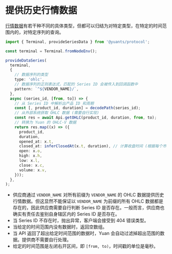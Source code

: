 # 提供历史行情数据

[行情数据](../basics/what-is-market-data)有若干种不同的具体类型，但都可以归结为对特定类型，在特定的时间范围内的，对特定序列的查询。

```ts
import { Terminal, provideSeriesData } from '@yuants/protocol';

const terminal = Terminal.fromNodeEnv();

provideDataSeries(
  terminal,
  {
    // 数据序列的类型
    type: 'ohlc',
    // 数据序列的正则表达式，匹配的 Series ID 会被传入到回调函数中
    pattern: `^${VENDOR_NAME}/`,
  },
  async (series_id, [from, to]) => {
    // 从 Series ID 中解析出产品 ID 和周期
    const [, product_id, duration] = decodePath(series_id);
    // 从外部系统获取 OHLC 数据 (需要自行实现)
    const res = await Api.getOHLC(product_id, duration, from, to);
    // 转换为 Yuan 的 OHLC-V 数据
    return res.map((x) => ({
      product_id,
      duration,
      opened_at: x.t,
      closed_at: inferClosedAt(x.t, duration), // 计算收盘时间 (根据每个市场的规则灵活处理)
      open: x.o,
      high: x.h,
      low: x.l,
      close: x.c,
      volume: x.v,
    }));
  },
);
```

- 供应商通过 `VENDOR_NAME` 对所有前缀为 `VENDOR_NAME` 的 OHLC 数据提供历史行情数据。但这显然不能保证以 `VENDOR_NAME` 为前缀的所有 OHLC 数据都是存在的，因此供应商需要自行判断 Series ID 是否存在。一般而言，供应商也确实有责任去鉴别自身辖区内的 Series ID 是否存在。
- 当 Series ID 不存在时，抛出异常，客户端会接受到 404 错误类型。
- 当给定的时间范围内没有数据时，返回空数组。
- 当 API 返回了超出给定时间范围的数据时，Yuan 会自动过滤掉超出范围的数据。提供商不需要自行处理。
- 给定的时间范围是左闭右开区间，即 `[from, to)`，时间戳的单位是毫秒。
